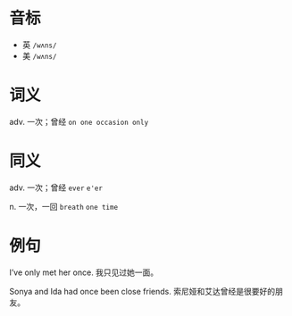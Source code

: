 # 音标

- 英 `/wʌns/`
- 美 `/wʌns/`

# 词义

adv. 一次；曾经
`on one occasion only`

# 同义

adv. 一次；曾经
`ever` `e'er`

n. 一次，一回
`breath` `one time`

# 例句

I’ve only met her once.
我只见过她一面。

Sonya and Ida had once been close friends.
索尼娅和艾达曾经是很要好的朋友。


